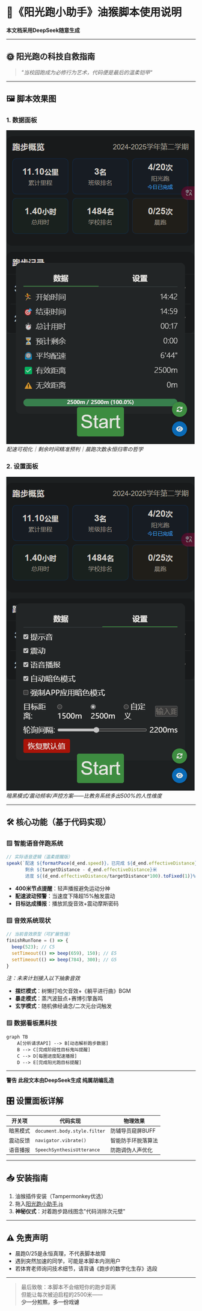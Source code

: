 # 🏃《阳光跑小助手》油猴脚本使用说明

**本文档采用DeepSeek随意生成**

---

## 🌞 阳光跑の科技自救指南
> _"当校园跑成为必修行为艺术，代码便是最后的温柔铠甲"_

---

## 🖼️ 脚本效果图
### 1. 数据面板
![跑步数据看板](https://raw.githubusercontent.com/ZWUTA/fRunning/refs/heads/master/images/data.png)
*配速可视化｜剩余时间精准预判｜晨跑次数永恒归零の哲学*

### 2. 设置面板
![setting.png](https://github.com/ZWUTA/fRunning/blob/master/images/setting.png?raw=true)
*暗黑模式/震动频率/声控方案——比教务系统多出500%的人性维度*

---

## 🛠️ 核心功能（基于代码实现）
### ▨ 智能语音伴跑系统
```javascript
// 实际语音逻辑（温柔提醒版）
speak(`配速 ${formatPace(d_end.speed)}，已完成 ${d_end.effectiveDistance}米
       剩余 ${targetDistance - d_end.effectiveDistance}米
       进度 ${(d_end.effectiveDistance/targetDistance*100).toFixed(1)}%`);
```
- **400米节点提醒**：轻声播报避免运动分神
- **配速波动预警**：当速度下降超15%触发震动
- **目标达成播报**：播放凯旋音效+震动摩斯密码

### ▨ 音效系统现状
```javascript
// 当前音效原型（可扩展性强）
finishRunTone = () => {
  beep(523); // C5
  setTimeout(() => beep(659), 150); // E5
  setTimeout(() => beep(784), 300); // G5
}
```
*注：未来计划接入以下抽象音效*
- **摆烂模式**：树懒打哈欠音效+《躺平进行曲》BGM
- **暴走模式**：蒸汽波鼓点+赛博引擎轰鸣
- **玄学模式**：随机佛经诵念/二次元台词触发

### ▨ 数据看板黑科技
```mermaid
graph TB
    A[分析请求API] --> B[动态解析跑步数据]
    B --> C[完成阶段性目标鬼叫提醒]
    C --> D[每圈进度配速播报]
    D --> E[完成阳光跑目标提醒]
```

---
**警告 此段文本由DeepSeek生成 纯属胡编乱造**
## 🎛️ 设置面板详解
| 开关项            | 代码实现                           | 物理效果                     |
|-------------------|----------------------------------|----------------------------|
| 暗黑模式          | `document.body.style.filter`     | 防辅导员窥屏BUFF            |
| 震动反馈          | `navigator.vibrate()`            | 智能防手环脱落算法          |
| 语音播报          | `SpeechSynthesisUtterance`       | 防跑调伪人声优化            |

---

## 📥 安装指南
1. 油猴插件安装（Tampermonkey优选）
2. 拖入[阳光跑小助手.js](阳光跑小助手.js)
3. **神秘仪式**：对着跑步路线图念"代码消除次元壁"


---

## ⚠️ 免责声明
- 晨跑0/25是永恒真理，不代表脚本故障
- 遇到突然加速的同学，可能是本脚本内测用户
- 若体育老师询问技术细节，请背诵《跑步的数字化生存》选段

---

> 最后致敬：本脚本不会缩短你的跑步距离  
> 但能让每次被迫启程的2500米——  
> **少一分煎熬，多一份戏谑**